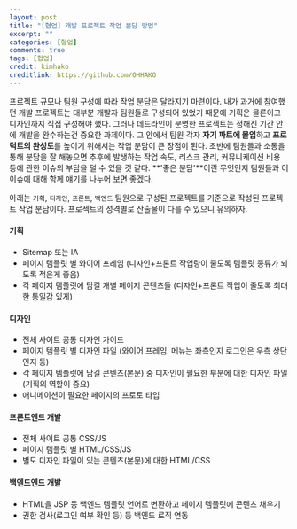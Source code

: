 ```yaml
---
layout: post
title: "[협업] 개발 프로젝트 작업 분담 방법"
excerpt: ""
categories: [협업]
comments: true
tags: [협업]
credit: kimhako
creditlink: https://github.com/OHHAKO
---
```


프로젝트 규모나 팀원 구성에 따라 작업 분담은 달라지기 마련이다. 내가 과거에 참여했던 개발 프로젝트는 대부분 개발자 팀원들로 구성되어 있었기 때문에 기획은 물론이고 디자인까지 직접 구성해야 했다. 그러나 데드라인이 분명한 프로젝트는 정해진 기간 안에 개발을 완수하는건 중요한 과제이다. 그 안에서 팀원 각자 **자기 파트에 몰입**하고 **프로덕트의 완성도**를 높이기 위해서는 작업 분담이 큰 장점이 된다. 초반에 팀원들과 소통을 통해 분담을 잘 해놓으면 추후에 발생하는 작업 속도, 리스크 관리, 커뮤니케이션 비용 등에 관한 이슈의 부담을 덜 수 있을 것 같다. **'좋은 분담'**이란 무엇인지 팀원들과 이 이슈에 대해 함께 얘기를 나누어 보면 좋겠다.

아래는 `기획`, `디자인`, `프론트`, `백엔드` 팀원으로 구성된 프로젝트를 기준으로 작성된 프로젝트 작업 분담이다. 프로젝트의 성격별로 산출물이 다를 수 있으니 유의하자. 

#### 기획

- Sitemap 또는 IA
- 페이지 템플릿 별 와이어 프레임 (디자인+프론트 작업량이 줄도록 템플릿 종류가 되도록 적은게 좋음)
- 각 페이지 템플릿에 담길 개별 페이지 콘텐츠들 (디자인+프론트 작업이 줄도록 최대한 통일감 있게)

#### 디자인

- 전체 사이트 공통 디자인 가이드
- 페이지 템플릿 별 디자인 파일 (와이어 프레임. 메뉴는 좌측인지 로그인은 우측 상단인지 등)
- 각 페이지 템플릿에 담길 콘텐츠(본문) 중 디자인이 필요한 부분에 대한 디자인 파일 (기획의 역할이 중요)
- 애니메이션이 필요한 페이지의 프로토 타입

#### 프론트엔드 개발

- 전체 사이트 공통 CSS/JS
- 페이지 템플릿 별 HTML/CSS/JS
- 별도 디자인 파일이 있는 콘텐츠(본문)에 대한 HTML/CSS

#### 백엔드엔드 개발

- HTML을 JSP 등 백엔드 템플릿 언어로 변환하고 페이지 템플릿에 콘텐츠 채우기
- 권한 검사(로그인 여부 확인 등) 등 백엔드 로직 연동


